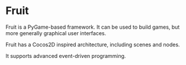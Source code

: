 Fruit
=====

Fruit is a PyGame-based framework. It can be used to build games, but more
generally graphical user interfaces.

Fruit has a Cocos2D inspired architecture, including scenes and nodes.

It supports advanced event-driven programming.
